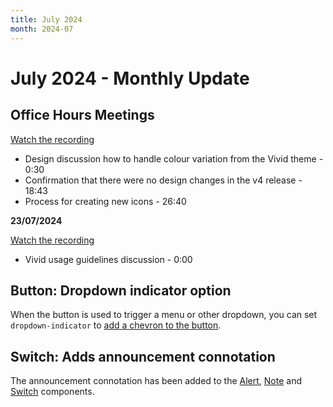 ```yaml
---
title: July 2024
month: 2024-07
---
```


# July 2024 - Monthly Update

## Office Hours Meetings

[Watch the recording](https://drive.google.com/file/d/1I-JSJ1lMfVEQhHHdeFCi31CmNxGAAWZn/view)

- Design discussion how to handle colour variation from the Vivid theme - 0:30
- Confirmation that there were no design changes in the v4 release - 18:43
- Process for creating new icons - 26:40

**23/07/2024**

[Watch the recording](https://drive.google.com/file/d/1UW1mn3tyCysHwjHx18IX1ZmolIt-DuFQ/view)

- Vivid usage guidelines discussion - 0:00

## Button: Dropdown indicator option

When the button is used to trigger a menu or other dropdown, you can set `dropdown-indicator` to [add a chevron to the button](/components/button/#dropdown-indicator).

## Switch: Adds announcement connotation

The announcement connotation has been added to the [Alert](/components/alert/#connotation), [Note](/components/note/#connotation) and [Switch](/components/switch/#connotation) components.
